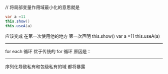 // 将局部变量作用域最小化的意思就是
~~~java
var a =11
this.show()
this.useA(a)
~~~

应该变成 在第一次使用他的地方 第一次声明
this.show()
var a =11 
this.useA(a)


-------

for each 循环 优于传统的 for 循环  原因是：



-----

序列化导致私有和包级私有的域 都将暴露


